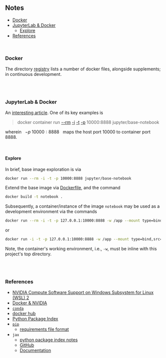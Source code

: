 
<br>

## Notes


* [Docker](#docker)
* [JupyterLab & Docker](#jupyterlab--docker)
  * [Explore](#explore)
* [References](#references)

<br>

### Docker

The directory [registry](./registry/) lists a number of docker files, alongside supplements; in continuous development.


<br>
<br>


### JupyterLab & Docker

An [interesting article](https://www.docker.com/blog/supercharging-ai-ml-development-with-jupyterlab-and-docker/).  One of its key examples is

> docker container run <a href="https://docs.docker.com/engine/reference/commandline/run/#:~:text=a%20container%20exits-,%2D%2Drm,-Automatically%20remove%20the" title="remove">--rm</a> <a href="https://docs.docker.com/engine/reference/commandline/run/#:~:text=and%20reaps%20processes-,%2D%2Dinteractive,-%2C%20%2Di" title="--interactive">-i</a> <a href="https://docs.docker.com/get-started/02_our_app/#:~:text=Finally%2C%20the-,%2Dt,-flag%20tags%20your" title="tag">-t</a> <a href="https://docs.docker.com/engine/reference/commandline/run/#:~:text=%2D%2Dpublish%20%2C-,%2Dp,-Publish%20a%20container%E2%80%99s" title="--publish">-p</a> 10000:8888 jupyter/base-notebook

wherein &nbsp; $-p \; 10000:8888$ &nbsp; maps the host port $10000$ to container port $8888$.


<br>

#### Explore


In brief, base image exploration is via

```bash
docker run --rm -i -t -p 10000:8888 jupyter/base-notebook
```

Extend the base image via [Dockerfile](./Dockerfile), and the command

```bash
docker build -t notebook .
```

Subsequently, a container/instance of the image `notebook` may be used as a development environment via the commands

```bash
docker run --rm -i -t -p 127.0.0.1:10000:8888 -w /app --mount type=bind,src="$(pwd)",target=/app notebook
```

or

```bash
docker run -i -t -p 127.0.0.1:10000:8888 -w /app --mount type=bind,src="$(pwd)",target=/app notebook
```

Note, the container's working environment, i.e., `-w`, must be inline with this project's top directory.

<br>
<br>


### References

*  <a href="https://docs.nvidia.com/cuda/wsl-user-guide/index.html#nvidia-compute-software-support-on-wsl-2">NVIDIA Compute Software Support on Windows Subsystem for Linux (WSL) 2</a>
* [Docker & NVIDIA](https://docs.nvidia.com/ai-enterprise/deployment-guide-vmware/0.1.0/docker.html)
* [`conda`](https://docs.conda.io/en/latest/)
* [docker hub](https://hub.docker.com)
* [Python Package Index](https://pypi.org)
* [`pip`](https://pip.pypa.io/en/stable/)
  * [requirements file format](https://pip.pypa.io/en/stable/reference/requirements-file-format/#requirements-file-format)
* `jax`
  * [python package index notes](https://pypi.org/project/jax/)
  * [GitHub](https://github.com/google/jax)
  * [Documentation](https://jax.readthedocs.io/en/latest/)

<br>
<br>

<br>
<br>

<br>
<br>

<br>
<br>